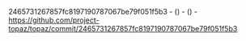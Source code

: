 2465731267857fc8197190787067be79f051f5b3 -  () -  () - https://github.com/project-topaz/topaz/commit/2465731267857fc8197190787067be79f051f5b3

